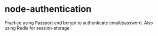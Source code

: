 # node-authentication
Practice using Passport and bcrypt to authenticate email/password.  Also using Redis for session-storage.
